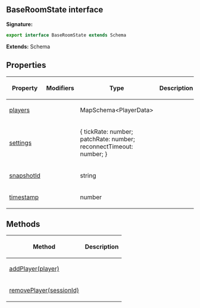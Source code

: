 
## BaseRoomState interface

**Signature:**

```typescript
export interface BaseRoomState extends Schema 
```
**Extends:** Schema

## Properties

<table><thead><tr><th>

Property


</th><th>

Modifiers


</th><th>

Type


</th><th>

Description


</th></tr></thead>
<tbody><tr><td>

[players](/reference/baseroomstate/players.md)


</td><td>


</td><td>

MapSchema&lt;PlayerData&gt;


</td><td>


</td></tr>
<tr><td>

[settings](/reference/baseroomstate/settings.md)


</td><td>


</td><td>

{ tickRate: number; patchRate: number; reconnectTimeout: number; }


</td><td>


</td></tr>
<tr><td>

[snapshotId](/reference/baseroomstate/snapshotid.md)


</td><td>


</td><td>

string


</td><td>


</td></tr>
<tr><td>

[timestamp](/reference/baseroomstate/timestamp.md)


</td><td>


</td><td>

number


</td><td>


</td></tr>
</tbody></table>

## Methods

<table><thead><tr><th>

Method


</th><th>

Description


</th></tr></thead>
<tbody><tr><td>

[addPlayer(player)](/reference/baseroomstate/addplayer.md)


</td><td>


</td></tr>
<tr><td>

[removePlayer(sessionId)](/reference/baseroomstate/removeplayer.md)


</td><td>


</td></tr>
</tbody></table>

